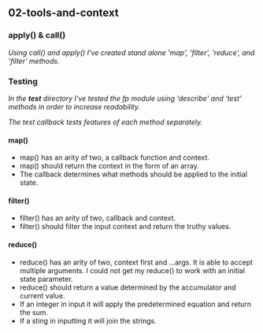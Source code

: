 ## 02-tools-and-context

### apply() & call()
*Using call() and apply() I've created stand alone 'map', 'filter', 'reduce', and 'filter' methods.*

### Testing
*In the __test__ directory I've tested the fp module using 'describe' and 'test' methods in order to increase readability.*

*The test callback tests features of each method separately.*

#### map()
*  map() has an arity of two, a callback function and context.
*  map() should return the context in the form of an array.
*  The callback determines what methods should be applied to the initial state.

#### filter()
* filter() has an arity of two, callback and context.
* filter() should filter the input context and return the truthy values.

#### reduce()
* reduce() has an arity of two, context first and ...args. It is able to accept multiple arguments. I could not get my reduce() to work with an initial state parameter.
* reduce() should return a value determined by the accumulator and current value.
* If an integer in input it will apply the predetermined equation and return the sum.
* If a sting in inputting it will join the strings.
